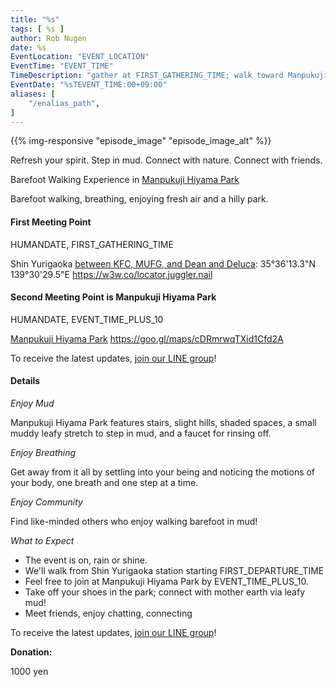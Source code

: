 ```yaml
---
title: "%s"
tags: [ %s ]
author: Rob Nugen
date: %s
EventLocation: "EVENT_LOCATION"
EventTime: "EVENT_TIME"
TimeDescription: "gather at FIRST_GATHERING_TIME; walk toward Manpukuji Hiyama Park at EVENT_TIME"
EventDate: "%sTEVENT_TIME:00+09:00"
aliases: [
    "/enalias_path",
]
---
```


{{% img-responsive "episode_image" "episode_image_alt" %}}

Refresh your spirit. Step in mud. Connect with nature. Connect with friends.

Barefoot Walking Experience in [Manpukuji Hiyama Park](https://goo.gl/maps/kTvNmsKf2XGYAbns6)

Barefoot walking, breathing, enjoying fresh air and a hilly park.

#### First Meeting Point

HUMANDATE, FIRST_GATHERING_TIME

Shin Yurigaoka [between KFC, MUFG, and Dean and Deluca](https://goo.gl/maps/aoY2j7WxkNjSC2u98):  35°36'13.3"N 139°30'29.5"E  https://w3w.co/locator.juggler.nail

#### Second Meeting Point is Manpukuji Hiyama Park

HUMANDATE, EVENT_TIME_PLUS_10

[Manpukuji Hiyama Park](https://goo.gl/maps/kTvNmsKf2XGYAbns6) https://goo.gl/maps/cDRmrwqTXid1Cfd2A

To receive the latest updates, [join our LINE group](/contact/)!

#### Details

*Enjoy Mud*

Manpukuji Hiyama Park features stairs, slight hills, shaded spaces,
a small muddy leafy stretch to step in mud,
and a faucet for rinsing off.

*Enjoy Breathing*

Get away from it all by settling into your being and noticing the
motions of your body, one breath and one step at a time.

*Enjoy Community*

Find like-minded others who enjoy walking barefoot in mud!

*What to Expect*

* The event is on, rain or shine.
* We'll walk from Shin Yurigaoka station starting FIRST_DEPARTURE_TIME
* Feel free to join at Manpukuji Hiyama Park by EVENT_TIME_PLUS_10.
* Take off your shoes in the park; connect with mother earth via leafy mud!
* Meet friends, enjoy chatting, connecting

To receive the latest updates, [join our LINE group](/contact/)!

**Donation:**

1000 yen
